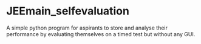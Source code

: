 # JEEmain_selfevaluation
A simple python program for aspirants to store and analyse their performance by evaluating themselves on a timed test but without any GUI.
